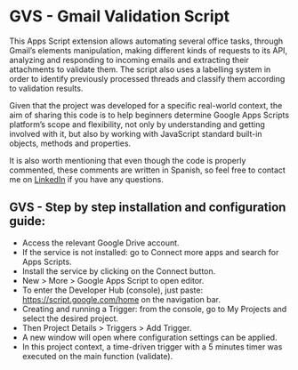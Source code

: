 # GVS - Gmail Validation Script



This Apps Script extension allows automating several office tasks, through Gmail’s elements manipulation, making different kinds of requests to its API, analyzing and responding to incoming emails and extracting their attachments to validate them. The script also uses a labelling system in order to identify previously processed threads and classify them according to validation results.

Given that the project was developed for a specific real-world context, the aim of sharing this code is to help beginners determine Google Apps Scripts platform’s scope and flexibility, not only by understanding and getting involved with it, but also by working with JavaScript standard built-in objects, methods and properties. 

It is also worth mentioning that even though the code is properly commented, these comments are written in Spanish, so feel free to contact me on [LinkedIn](https://www.linkedin.com/in/matias-lopez-revoreda/) if you have any questions.




## GVS - Step by step installation and configuration guide:


* Access the relevant Google Drive account.
* If the service is not installed: go to Connect more apps and search for Apps Scripts.
* Install the service by clicking on the Connect button.
* New > More > Google Apps Script to open editor.
* To enter the Developer Hub (console), just paste: https://script.google.com/home on the navigation bar.
* Creating and running a Trigger: from the console, go to My Projects and select the desired project.
* Then Project Details > Triggers > Add Trigger.
* A new window will open where configuration settings can be applied.
* In this project context, a time-driven trigger with a 5 minutes timer was executed on the main function (validate).
